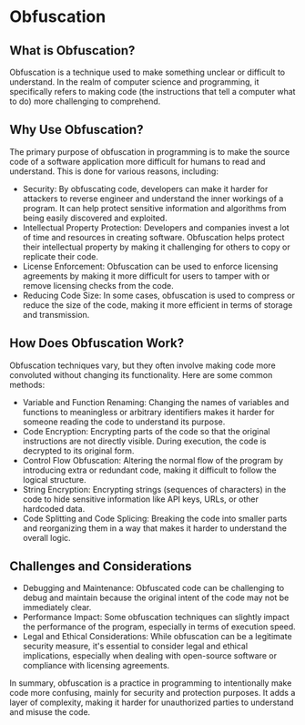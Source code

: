 # Obfuscation
## What is Obfuscation?

Obfuscation is a technique used to make something unclear or difficult to understand. In the realm of computer science and programming, it specifically refers to making code (the instructions that tell a computer what to do) more challenging to comprehend.

## Why Use Obfuscation?

The primary purpose of obfuscation in programming is to make the source code of a software application more difficult for humans to read and understand. This is done for various reasons, including:

- Security: By obfuscating code, developers can make it harder for attackers to reverse engineer and understand the inner workings of a program. It can help protect sensitive information and algorithms from being easily discovered and exploited.
- Intellectual Property Protection: Developers and companies invest a lot of time and resources in creating software. Obfuscation helps protect their intellectual property by making it challenging for others to copy or replicate their code.
- License Enforcement: Obfuscation can be used to enforce licensing agreements by making it more difficult for users to tamper with or remove licensing checks from the code.
- Reducing Code Size: In some cases, obfuscation is used to compress or reduce the size of the code, making it more efficient in terms of storage and transmission.

## How Does Obfuscation Work?

Obfuscation techniques vary, but they often involve making code more convoluted without changing its functionality. Here are some common methods:

- Variable and Function Renaming: Changing the names of variables and functions to meaningless or arbitrary identifiers makes it harder for someone reading the code to understand its purpose.
- Code Encryption: Encrypting parts of the code so that the original instructions are not directly visible. During execution, the code is decrypted to its original form.
- Control Flow Obfuscation: Altering the normal flow of the program by introducing extra or redundant code, making it difficult to follow the logical structure.
- String Encryption: Encrypting strings (sequences of characters) in the code to hide sensitive information like API keys, URLs, or other hardcoded data.
- Code Splitting and Code Splicing: Breaking the code into smaller parts and reorganizing them in a way that makes it harder to understand the overall logic.

## Challenges and Considerations

- Debugging and Maintenance: Obfuscated code can be challenging to debug and maintain because the original intent of the code may not be immediately clear.
- Performance Impact: Some obfuscation techniques can slightly impact the performance of the program, especially in terms of execution speed.
- Legal and Ethical Considerations: While obfuscation can be a legitimate security measure, it's essential to consider legal and ethical implications, especially when dealing with open-source software or compliance with licensing agreements.

In summary, obfuscation is a practice in programming to intentionally make code more confusing, mainly for security and protection purposes. It adds a layer of complexity, making it harder for unauthorized parties to understand and misuse the code.
